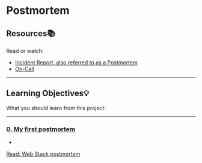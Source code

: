# Postmortem

## Resources:books:
Read or watch:
* [Incident Report, also referred to as a Postmortem](https://intranet.hbtn.io/rltoken/QTu2_ZVW8f-2weQGOQvc9w)
* [On-Call](https://intranet.alxswe.com/concepts/39)

---
## Learning Objectives:bulb:
What you should learn from this project:

---

### [0. My first postmortem](./README.md)
* 
[Read: Web Stack postmortem](https://docs.google.com/document/d/1y9KiRBby39ZS4sh2iubtTvuzwBE3WJWMqiGKLe_QWus/edit?usp=sharing)
